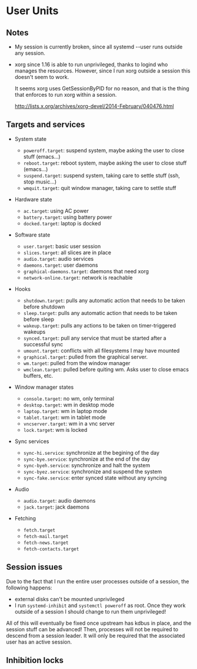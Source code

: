 User Units
==========

## Notes

* My session is currently broken, since all systemd --user runs outside any
  session.

* xorg since 1.16 is able to run unprivileged, thanks to logind who manages the
  resources. However, since I run xorg outside a session this doesn't seem to
  work.

  It seems xorg uses GetSessionByPID for no reason, and that is the thing that
  enforces to run xorg within a session.
  
  http://lists.x.org/archives/xorg-devel/2014-February/040476.html


## Targets and services
* System state
  - `poweroff.target`: suspend system, maybe asking the user to close stuff (emacs...) 
  - `reboot.target`: reboot system, maybe asking the user to close stuff (emacs...)
  - `suspend.target`: suspend system, taking care to settle stuff (ssh, stop music...)
  - `wmquit.target`: quit window manager, taking care to settle stuff

* Hardware state
  - `ac.target`: using AC power
  - `battery.target`: using battery power
  - `docked.target`: laptop is docked

* Software state
  - `user.target`: basic user session
  - `slices.target`: all slices are in place
  - `audio.target`: audio services
  - `daemons.target`: user daemons
  - `graphical-daemons.target`: daemons that need xorg
  - `network-online.target`: network is reachable

* Hooks
  - `shutdown.target`: pulls any automatic action that needs to be taken before shutdown
  - `sleep.target`: pulls any automatic action that needs to be taken before sleep
  - `wakeup.target`: pulls any actions to be taken on timer-triggered wakeups
  - `synced.target`: pull any service that must be started after a successful sync
  - `umount.target`: conflicts with all filesystems I may have mounted
  - `graphical.target`: pulled from the graphical server.
  - `wm.target`: pulled from the window manager
  - `wmclean.target`: pulled before quiting wm. Asks user to close emacs buffers, etc.

* Window manager states
  - `console.target`: no wm, only terminal
  - `desktop.target`: wm in desktop mode
  - `laptop.target`: wm in laptop mode
  - `tablet.target`: wm in tablet mode
  - `vncserver.target`: wm in a vnc server
  - `lock.target`: wm is locked

* Sync services
  - `sync-hi.service`: synchronize at the begining of the day
  - `sync-bye.service`: synchronize at the end of the day
  - `sync-byeh.service`: synchronize and halt the system
  - `sync-byez.service`: synchronize and suspend the system
  - `sync-fake.service`: enter synced state without any syncing

* Audio
  - `audio.target`: audio daemons
  - `jack.target`: jack daemons

* Fetching
  - `fetch.target`
  - `fetch-mail.target`
  - `fetch-news.target`
  - `fetch-contacts.target`


## Session issues
Due to the fact that I run the entire user processes outside of a session, the following
happens:

* external disks can't be mounted unprivileged
* I run `systemd-inhibit` and `systemctl poweroff` as root. Once they work outside of a
  session I should change to run them unprivileged!

All of this will eventually be fixed once upstream has kdbus in place, and the session
stuff can be advanced! Then, processes will not be required to descend from a session
leader. It will only be required that the associated user has an active session.

## Inhibition locks
